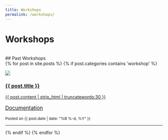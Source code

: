 ```yaml
---
title: Workshops
permalink: /workshops/
---
```


# **Workshops**
<br>
<!--
## Future Workshops
<br>
<div class="content list">
  {% for post in site.posts %}
    {% if post.categories contains 'newworkshop' %}
    <div class="list-item">
      <p class="list-post-title">
        <a href="{{ post.url | prepend: site.baseurl }}">
            <div class="row">
                <div class="col-sm-4">
                <img src="/{% if post.header-img %}{{ post.header-img }}{% else %}{{ site.header-img }}{% endif %}">
                </div>
                <div class="col-sm-8">
                    <h3 class="post-title">
                      {{ post.title }}
                    </h3>
                    <p class="list-post-title" >
                      {{ post.content | strip_html | truncatewords:30 }}
                    </p>
                    <p class="list-detail" style="font-size: 1.2em;">
                      <a class="documentation" href="{{ post.docu }}"><i class="fa fa-book"></i> Documentation</a>
                    </p>
                    <p class="list-detail" style="font-size: 0.87em;">
                      Posted on {{ post.date | date: "%B %-d, %Y" }}
                    </p>
                </div>  
            </div>
            <hr/>
        </a>
      </p>
    </div>
    {% endif %}
  {% endfor %}
</div>
<br>
-->
## Past Workshops
<br>
<div class="content list">
  {% for post in site.posts %}
    {% if post.categories contains 'workshop' %}
    <div class="list-item">
      <p class="list-post-title">
        <a href="{{ post.url | prepend: site.baseurl }}">
            <div class="row">
                <div class="col-sm-4">
                    <img src="/{% if post.header-img %}{{ post.header-img }}{% else %}{{ site.header-img }}{% endif %}">
                </div>
                <div class="col-sm-8">
                    <h3 class="post-title">
                      {{ post.title }}
                    </h3>
                    <p class="list-post-title" >
                      {{ post.content | strip_html | truncatewords:30 }}
                    </p>
                    <p class="list-detail" style="font-size: 1.2em;">
                      <a class="documentation" href="{{ post.docu }}"><i class="fa fa-book"></i> Documentation</a>
                    </p>
                    <p class="list-detail" style="font-size: 0.87em;">
                      Posted on {{ post.date | date: "%B %-d, %Y" }}
                    </p>
                </div>  
            </div>
            <hr/>
        </a>
      </p>
    </div>
    {% endif %}
  {% endfor %}
</div>

